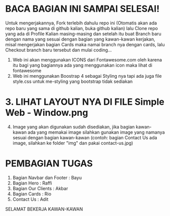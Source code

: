 # BACA BAGIAN INI SAMPAI SELESAI!

Untuk mengerjakannya, Fork terlebih dahulu repo ini (Otomatis akan ada repo baru yang sama di github kalian, buka github kalian) lalu Clone repo yang ada di Profile Kalian masing-masing dan setelah itu buat Branch baru dengan nama yang sesuai dengan bagian yang kawan-kawan kerjakan, misal mengerjakan bagian Cards maka namai branch nya dengan cards, lalu Checkout branch baru tersebut dan mulai coding...

1. Web ini akan menggunakan ICONS dari Fontawesome.com oleh karena itu bagi yang bagiannya ada yang menggunakan icon maka lihat di fontawesome
2. Web ini menggunakan Boostrap 4 sebagai Styling nya tapi ada juga file style.css untuk me-styling yang bootstrap tidak sediakan
# 3. LIHAT LAYOUT NYA DI FILE Simple Web - Window.png
4. Image yang akan digunakan sudah disediakan, jika bagian kawan-kawan ada yang memakai image silahkan gunakan image yang namanya sesuai dengan bagian kawan-kawan (contoh: bagian Contact Us ada image, silahkan ke folder "img" dan pakai contact-us.jpg)

# PEMBAGIAN TUGAS
1. Bagian Navbar dan Footer : Bayu
2. Bagian Hero : Raffi
3. Bagian Our Clients : Akbar
4. Bagian Cards : Rio
5. Contact Us : Adit

SELAMAT BEKERJA KAWAN-KAWAN
